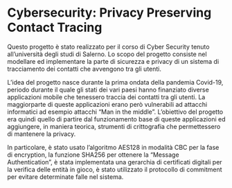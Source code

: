 # Cybersecurity: Privacy Preserving Contact Tracing

Questo progetto è stato realizzato per il corso di Cyber Security tenuto all’università degli studi di Salerno. Lo scopo del progetto consiste nel modellare ed implementare la parte di sicurezza e privacy di un sistema di tracciamento dei contatti che avvengono tra gli utenti. 

L’idea del progetto nasce durante la prima ondata della pandemia Covid-19, periodo durante il quale gli stati dei vari paesi hanno finanziato diverse applicazioni mobile che tenessero traccia dei contatti tra gli utenti. La maggiorparte di queste applicazioni erano però vulnerabili ad attacchi informatici ad esempio attacchi “Man in the middle”.
L’obiettivo del progetto era quindi quello di partire dal funzionamento base di queste applicazioni ed aggiungere, in maniera teorica, strumenti di crittografia che permettessero di mantenere la privacy. 

In particolare, è stato usato l’algoritmo AES128 in modalità CBC per la fase di encryption, la funzione SHA256 per ottenere la “Message Authentication”, è stata implementata una gerarchia di certificati digitali per la verifica delle entità in gioco, è stato utilizzato il protocollo di commitment per evitare determinate falle nel sistema.
